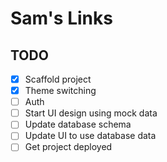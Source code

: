 # Sam's Links

## TODO

- [x] Scaffold project
- [x] Theme switching
- [ ] Auth
- [ ] Start UI design using mock data
- [ ] Update database schema
- [ ] Update UI to use database data
- [ ] Get project deployed
